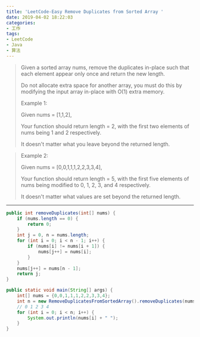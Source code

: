 ```yaml
---
title: 'LeetCode-Easy Remove Duplicates from Sorted Array '
date: 2019-04-02 18:22:03
categories:
- 工作
tags:
- LeetCode
- Java
- 算法
---
```

> Given a sorted array nums, remove the duplicates in-place such that each element appear only once and return the new length.
> 
> Do not allocate extra space for another array, you must do this by modifying the input array in-place with O(1) extra memory.
> 
> Example 1:
> 
> Given nums = [1,1,2],
> 
> Your function should return length = 2, with the first two elements of nums being 1 and 2 respectively.
> 
> It doesn't matter what you leave beyond the returned length.

> Example 2:
> 
> Given nums = [0,0,1,1,1,2,2,3,3,4],
> 
> Your function should return length = 5, with the first five elements of nums being modified to 0, 1, 2, 3, and 4 respectively.
> 
> It doesn't matter what values are set beyond the returned length.

---

```java
public int removeDuplicates(int[] nums) {
    if (nums.length == 0) {
        return 0;
    }
    int j = 0, n = nums.length;
    for (int i = 0; i < n - 1; i++) {
        if (nums[i] != nums[i + 1]) {
            nums[j++] = nums[i];
        }
    }
    nums[j++] = nums[n - 1];
    return j;
}

public static void main(String[] args) {
    int[] nums = {0,0,1,1,1,2,2,3,3,4};
    int n = new RemoveDuplicatesFromSortedArray().removeDuplicates(nums);
    // 0 1 2 3 4
    for (int i = 0; i < n; i++) {
        System.out.println(nums[i] + " ");
    }
}
```
